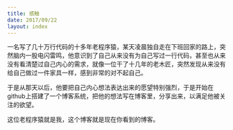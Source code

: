 ```yaml
---
title: 感触
date: 2017/09/22
layout: index
---
```

一名写了几十万行代码的十多年老程序猿，某天凌晨独自走在下班回家的路上，突然脑内一股电闪雷鸣，他意识到了自己从来没有为自己写过一行代码，甚至也从来没有看清楚过自己内心的需求，就像一位干了十几年的老木匠，突然发现从来没有给自己做过一件家具一样，感到非常的对不起自己。

于是从那天以后，他要把自己内心想法表达出来的愿望特别强烈，于是开始在github上搭建了一个博客系统，把他的想法写在博客里，分享出来，以满足他被关注的欲望。

这位老程序猿就是我，这个博客就是现在你看到的博客。

